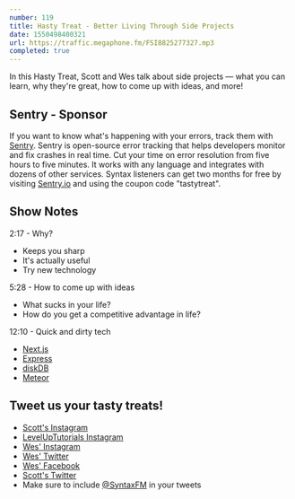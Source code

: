 ```yaml
---
number: 119
title: Hasty Treat - Better Living Through Side Projects
date: 1550498400321
url: https://traffic.megaphone.fm/FSI8825277327.mp3
completed: true
---
```


In this Hasty Treat, Scott and Wes talk about side projects — what you can learn, why they're great, how to come up with ideas, and more!

## Sentry - Sponsor

If you want to know what's happening with your errors, track them with [Sentry](https://sentry.io/). Sentry is open-source error tracking that helps developers monitor and fix crashes in real time. Cut your time on error resolution from five hours to five minutes. It works with any language and integrates with dozens of other services. Syntax listeners can get two months for free by visiting [Sentry.io](https://sentry.io/) and using the coupon code "tastytreat".

## Show Notes

2:17 - Why?

* Keeps you sharp
* It's actually useful
* Try new technology

5:28 - How to come up with ideas

* What sucks in your life?
* How do you get a competitive advantage in life?

12:10 - Quick and dirty tech

* [Next.js](https://nextjs.org/)
* [Express](https://expressjs.com/)
* [diskDB](https://github.com/arvindr21/diskDB)
* [Meteor](https://www.meteor.com/)

## Tweet us your tasty treats!
* [Scott's Instagram](https://www.instagram.com/stolinski/)
* [LevelUpTutorials Instagram](https://www.instagram.com/LevelUpTutorials/)
* [Wes' Instagram](https://www.instagram.com/wesbos/)
* [Wes' Twitter](https://twitter.com/wesbos)
* [Wes' Facebook](https://www.facebook.com/wesbos.developer)
* [Scott's Twitter](https://twitter.com/stolinski)
* Make sure to include [@SyntaxFM](https://twitter.com/SyntaxFM) in your tweets